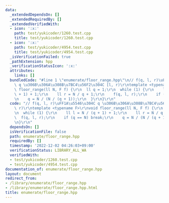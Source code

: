 ```yaml
---
data:
  _extendedDependsOn: []
  _extendedRequiredBy: []
  _extendedVerifiedWith:
  - icon: ':x:'
    path: test/yukicoder/1260.test.cpp
    title: test/yukicoder/1260.test.cpp
  - icon: ':x:'
    path: test/yukicoder/4954.test.cpp
    title: test/yukicoder/4954.test.cpp
  _isVerificationFailed: true
  _pathExtension: hpp
  _verificationStatusIcon: ':x:'
  attributes:
    links: []
  bundledCode: "#line 1 \"enumerate/floor_range.hpp\"\n// f(q, l, r)\uFF1A\u5546\u304C\
    \ q \u306B\u306A\u308B\u7BC4\u56F2\u304C [l, r)\r\ntemplate <typename F>\r\nvoid\
    \ floor_range(ll N, F f) {\r\n  ll q = 1;\r\n  while (1) {\r\n    ll l = N / (q\
    \ + 1) + 1;\r\n    ll r = N / q + 1;\r\n    f(q, l, r);\r\n    if (q == N) break;\r\
    \n    q = N / (N / (q + 1));\r\n  }\r\n}\r\n"
  code: "// f(q, l, r)\uFF1A\u5546\u304C q \u306B\u306A\u308B\u7BC4\u56F2\u304C [l,\
    \ r)\r\ntemplate <typename F>\r\nvoid floor_range(ll N, F f) {\r\n  ll q = 1;\r\
    \n  while (1) {\r\n    ll l = N / (q + 1) + 1;\r\n    ll r = N / q + 1;\r\n  \
    \  f(q, l, r);\r\n    if (q == N) break;\r\n    q = N / (N / (q + 1));\r\n  }\r\
    \n}\r\n"
  dependsOn: []
  isVerificationFile: false
  path: enumerate/floor_range.hpp
  requiredBy: []
  timestamp: '2022-12-02 04:26:03+09:00'
  verificationStatus: LIBRARY_ALL_WA
  verifiedWith:
  - test/yukicoder/1260.test.cpp
  - test/yukicoder/4954.test.cpp
documentation_of: enumerate/floor_range.hpp
layout: document
redirect_from:
- /library/enumerate/floor_range.hpp
- /library/enumerate/floor_range.hpp.html
title: enumerate/floor_range.hpp
---
```

